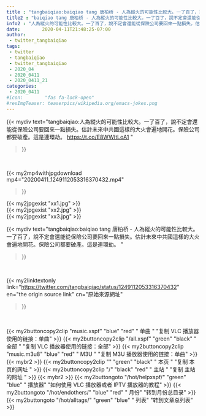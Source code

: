 ```yaml
---
title : "tangbaiqiao:baiqiao tang 唐柏桥 - 人為縱火的可能性比較大。一了百了，說不定會還能從保險公司要回來一點損失。估計未來中共國這樣的大火會遍地開花。保險公司都要破產。這是連環劫。 "
title2 : "baiqiao tang 唐柏桥 - 人為縱火的可能性比較大。一了百了，說不定會還能從保險公司要回來一點損失。估計未來中共國這樣的大火會遍地開花。保險公司都要破產。這是連環劫。 "
info2 : "人為縱火的可能性比較大。一了百了，說不定會還能從保險公司要回來一點損失。估計未來中共國這樣的大火會遍地開花。保險公司都要破產。這是連環劫。 https://t.co/E8WWItLoA1 "
date:        2020-04-11T21:48:25-07:00
author:
 - twitter_tangbaiqiao
tags:
 - twitter
 - tangbaiqiao
 - twitter_tangbaiqiao
 - 2020_04
 - 2020_0411
 - 2020_0411_21
categories:
 - 2020_0411
#icon:        "fas fa-lock-open"
#resImgTeaser: teaserpics/wikipedia.org/emacs-jokes.png
---
```


{{< mydiv text="tangbaiqiao:人為縱火的可能性比較大。一了百了，說不定會還能從保險公司要回來一點損失。估計未來中共國這樣的大火會遍地開花。保險公司都要破產。這是連環劫。 https://t.co/E8WWItLoA1 "
>}}
<br>


{{< my2mp4withjpgdownload mp4="20200411_1249112053316370432.mp4"
>}}

{{< my2jpgexist "xx1.jpg" >}}<br>
{{< my2jpgexist "xx2.jpg" >}}<br>
{{< my2jpgexist "xx3.jpg" >}}<br>



{{< mydiv text="tangbaiqiao:baiqiao tang 唐柏桥 - 人為縱火的可能性比較大。一了百了，說不定會還能從保險公司要回來一點損失。估計未來中共國這樣的大火會遍地開花。保險公司都要破產。這是連環劫。 "
>}}
<br>

{{< my2linktextonly link="https://twitter.com/tangbaiqiao/status/1249112053316370432"
en="the origin source link" cn="原始來源網址"
>}}


<br>

{{< my2buttoncopy2clip "music.xspf"        "blue"   "red"    " 单曲 "  "复制 VLC 播放器使用的链接：单曲" >}} {{< my2buttoncopy2clip "/all.xspf"         "green"  "black"  " 全部 "  "复制 VLC 播放器使用的链接：全部" >}} {{< my2buttoncopy2clip "music.m3u8"        "blue"   "red"    " M3U  "    "复制 M3U 播放器使用的链接：单曲" >}} {{< mybr2 >}} {{< my2buttoncopy2clip ""                  "green"  "black"  " 本页 "    "复制 本页的网址 " >}} {{< my2buttoncopy2clip "/"                 "black"  "red"    " 主站 "    "复制 主站的网址 " >}} {{< mybr2 >}} {{< my2buttongoto      "/hot/helpxspf/"    "green"  "blue"   " 播放器" "如何使用 VLC 播放器或者 IPTV 播放器的教程" >}} {{< my2buttongoto      "/hot/endothers/"   "blue"   "red"    " 月份"   "转到月份总目录" >}} {{< my2buttongoto      "/hot/alltags/"     "green"  "blue"   " 列表"   "转到文章总列表" >}} 
